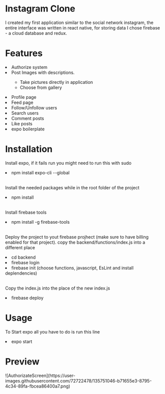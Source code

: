<h1>Instagram Clone</h1>
<p>I created my first application similar to the social network instagram, the entire interface was written in react native, for storing data I chose firebase - a cloud database and redux.</p>
<h1>Features</h1>
<li>Authorize system</li>
<li>Post Images with descriptions.
  <ul>
    <ul>
      <li>Take pictures directly in application</li>
      <li>Choose from gallery</li>
    </ul>
  </ul>
</li>
<li>Profile page</li>
<li>Feed page</li>
<li>Follow/Unfollow users</li>
<li>Search users</li>
<li>Comment posts</li>
<li>Like posts</li>
<li>expo boilerplate</li>
<h1>Installation</h1>
<p>Install expo, if it fails run you might need to run this with sudo</p>
<li>npm install expo-cli --global</li><br>
<p>Install the needed packages while in the root folder of the project</p>
<li>npm install</li><br>
<p>Install firebase tools</p>
<li>npm install -g firebase-tools</li><br>
<p>Deploy the project to yout firebase projhect (make sure to have billing enabled for that project). copy the backend/functions/index.js into a different place</p>
<li>cd backend</li>
<li>firebase login</li>
<li>firebase init (choose functions, javascript, EsLint and install deplendencies)</li><br>
<p>Copy the index.js into the place of the new index.js</p>
<li>firebase deploy</li>
<h1>Usage</h1>
<p>To Start expo all you have to do is run this line</p>
<li>expo start</li>
<h1>Preview</h1>
![AuthorizateScreen](https://user-images.githubusercontent.com/72722478/135751046-b71655e3-8795-4c34-89fa-fbcea86400a7.png)
